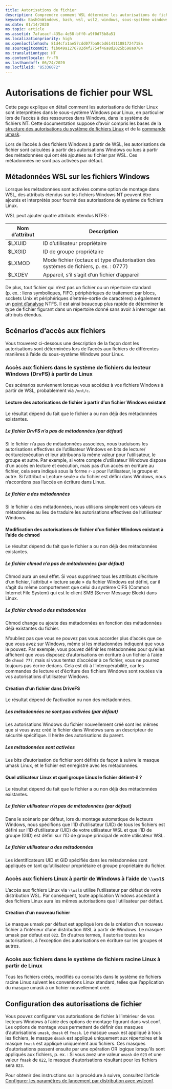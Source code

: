 ```yaml
---
title: Autorisations de fichier
description: Comprendre comment WSL détermine les autorisations de fichier dans Windows
keywords: BashOnWindows, bash, wsl, wsl2, windows, sous-système windows pour linux, sous-système windows, ubuntu, debian, suse, windows 10, fichier, autorisations
ms.date: 01/14/2020
ms.topic: article
ms.assetid: 7afaeacf-435a-4e58-bff0-a9f0d75b8a51
ms.localizationpriority: high
ms.openlocfilehash: 81d4cfa1ae57cdd077ba8cbd614111881724718a
ms.sourcegitcommit: f1b049a1276782d4f2754f46a8d2025b598a0784
ms.translationtype: HT
ms.contentlocale: fr-FR
ms.lasthandoff: 06/24/2020
ms.locfileid: "85336072"
---
```

# <a name="file-permissions-for-wsl"></a>Autorisations de fichier pour WSL

Cette page explique en détail comment les autorisations de fichier Linux sont interprétées dans le sous-système Windows pour Linux, en particulier lors de l’accès à des ressources dans Windows, dans le système de fichiers NT. Cette documentation suppose d’avoir compris les bases de la [structure des autorisations du système de fichiers Linux](https://wiki.archlinux.org/index.php/File_permissions_and_attributes) et de la [commande umask](https://en.wikipedia.org/wiki/Umask).

Lors de l’accès à des fichiers Windows à partir de WSL, les autorisations de fichier sont calculées à partir des autorisations Windows ou lues à partir des métadonnées qui ont été ajoutées au fichier par WSL. Ces métadonnées ne sont pas activées par défaut.

## <a name="wsl-metadata-on-windows-files"></a>Métadonnées WSL sur les fichiers Windows

Lorsque les métadonnées sont activées comme option de montage dans WSL, des attributs étendus sur les fichiers Windows NT peuvent être ajoutés et interprétés pour fournir des autorisations de système de fichiers Linux.

WSL peut ajouter quatre attributs étendus NTFS :

| Nom d’attribut | Description |
| --- | --- |
| $LXUID | ID d’utilisateur propriétaire |
| $LXGID | ID de groupe propriétaire |
| $LXMOD | Mode fichier (octaux et type d’autorisation des systèmes de fichiers, p. ex. : 0777) |
| $LXDEV | Appareil, s’il s’agit d’un fichier d’appareil |

De plus, tout fichier qui n’est pas un fichier ou un répertoire standard (p. ex. : liens symboliques, FIFO, périphériques de traitement par blocs, sockets Unix et périphériques d’entrée-sortie de caractères) a également un [point d’analyse](https://docs.microsoft.com/windows/win32/fileio/reparse-points) NTFS. Il est ainsi beaucoup plus rapide de déterminer le type de fichier figurant dans un répertoire donné sans avoir à interroger ses attributs étendus.

## <a name="file-access-scenarios"></a>Scénarios d’accès aux fichiers

Vous trouverez ci-dessous une description de la façon dont les autorisations sont déterminées lors de l’accès aux fichiers de différentes manières à l’aide du sous-système Windows pour Linux.

### <a name="accessing-files-in-the-windows-drive-file-system-drvfs-from-linux"></a>Accès aux fichiers dans le système de fichiers du lecteur Windows (DrvFS) à partir de Linux

Ces scénarios surviennent lorsque vous accédez à vos fichiers Windows à partir de WSL, probablement via `/mnt/c`.

#### <a name="reading-file-permissions-from-an-existing-windows-file"></a>Lecture des autorisations de fichier à partir d’un fichier Windows existant

Le résultat dépend du fait que le fichier a ou non déjà des métadonnées existantes.

##### <a name="drvfs-file-does-not-have-metadata-default"></a>Le fichier DrvFS n’a pas de métadonnées (par défaut)

Si le fichier n’a pas de métadonnées associées, nous traduisons les autorisations effectives de l’utilisateur Windows en bits de lecture/écriture/exécution et leur attribuons la même valeur pour l’utilisateur, le groupe et autre. Par exemple, si votre compte d’utilisateur Windows dispose d’un accès en lecture et exécution, mais pas d’un accès en écriture au fichier, cela sera indiqué sous la forme `r-x` pour l’utilisateur, le groupe et autre. Si l’attribut « Lecture seule » du fichier est défini dans Windows, nous n’accordons pas l’accès en écriture dans Linux.

##### <a name="the-file-has-metadata"></a>Le fichier a des métadonnées

Si le fichier a des métadonnées, nous utilisons simplement ces valeurs de métadonnées au lieu de traduire les autorisations effectives de l’utilisateur Windows.

#### <a name="changing-file-permissions-on-an-existing-windows-file-using-chmod"></a>Modification des autorisations de fichier d’un fichier Windows existant à l’aide de chmod

Le résultat dépend du fait que le fichier a ou non déjà des métadonnées existantes.

##### <a name="chmod-file-does-not-have-metadata-default"></a>Le fichier chmod n’a pas de métadonnées (par défaut)

Chmod aura un seul effet. Si vous supprimez tous les attributs d’écriture d’un fichier, l’attribut « lecture seule » du fichier Windows est défini, car il s’agit du même comportement que celui du système CIFS (Common Internet File System) qui est le client SMB (Server Message Block) dans Linux.

##### <a name="chmod-file-has-metadata"></a>Le fichier chmod a des métadonnées

Chmod change ou ajoute des métadonnées en fonction des métadonnées déjà existantes du fichier. 

N’oubliez pas que vous ne pouvez pas vous accorder plus d’accès que ce que vous avez sur Windows, même si les métadonnées indiquent que vous le pouvez. Par exemple, vous pouvez définir les métadonnées pour qu’elles affichent que vous disposez d’autorisations en écriture à un fichier à l’aide de `chmod 777`, mais si vous tentez d’accéder à ce fichier, vous ne pourrez toujours pas écrire dedans. Cela est dû à l’interopérabilité, car les commandes de lecture et d’écriture des fichiers Windows sont routées via vos autorisations d’utilisateur Windows.

#### <a name="creating-a-file-in-drivefs"></a>Création d’un fichier dans DriveFS

Le résultat dépend de l’activation ou non des métadonnées.

##### <a name="metadata-is-not-enabled-default"></a>Les métadonnées ne sont pas activées (par défaut)

Les autorisations Windows du fichier nouvellement créé sont les mêmes que si vous avez créé le fichier dans Windows sans un descripteur de sécurité spécifique. Il hérite des autorisations du parent.

##### <a name="metadata-is-enabled"></a>Les métadonnées sont activées

Les bits d’autorisation de fichier sont définis de façon à suivre le masque umask Linux, et le fichier est enregistré avec les métadonnées.

#### <a name="which-linux-user-and-linux-group-owns-the-file"></a>Quel utilisateur Linux et quel groupe Linux le fichier détient-il ? 

Le résultat dépend du fait que le fichier a ou non déjà des métadonnées existantes.

##### <a name="user-file-does-not-have-metadata-default"></a>Le fichier utilisateur n’a pas de métadonnées (par défaut)

Dans le scénario par défaut, lors du montage automatique de lecteurs Windows, nous spécifions que l’ID d’utilisateur (UID) de tous les fichiers est défini sur l’ID d’utilisateur (UID) de votre utilisateur WSL et que l’ID de groupe (GID) est défini sur l’ID de groupe principal de votre utilisateur WSL.

##### <a name="user-file-has-metadata"></a>Le fichier utilisateur a des métadonnées

Les identificateurs UID et GID spécifiés dans les métadonnées sont appliqués en tant qu’utilisateur propriétaire et groupe propriétaire du fichier.

### <a name="accessing-linux-files-from-windows-using-wsl"></a>Accès aux fichiers Linux à partir de Windows à l’aide de `\\wsl$`

L’accès aux fichiers Linux via `\\wsl$` utilise l’utilisateur par défaut de votre distribution WSL. Par conséquent, toute application Windows accédant à des fichiers Linux aura les mêmes autorisations que l’utilisateur par défaut.

#### <a name="creating-a-new-file"></a>Création d’un nouveau fichier

Le masque umask par défaut est appliqué lors de la création d’un nouveau fichier à l’intérieur d’une distribution WSL à partir de Windows. Le masque umask par défaut est `022`. En d’autres termes, il autorise toutes les autorisations, à l’exception des autorisations en écriture sur les groupes et autres. 

### <a name="accessing-files-in-the-linux-root-file-system-from-linux"></a>Accès aux fichiers dans le système de fichiers racine Linux à partir de Linux

Tous les fichiers créés, modifiés ou consultés dans le système de fichiers racine Linux suivent les conventions Linux standard, telles que l’application du masque umask à un fichier nouvellement créé.

## <a name="configuring-file-permissions"></a>Configuration des autorisations de fichier

Vous pouvez configurer vos autorisations de fichier à l’intérieur de vos lecteurs Windows à l’aide des options de montage figurant dans wsl.conf. Les options de montage vous permettent de définir des masques d’autorisations `umask`, `dmask` et `fmask`. Le masque `umask` est appliqué à tous les fichiers, le masque `dmask` est appliqué uniquement aux répertoires et le masque `fmask` est appliqué uniquement aux fichiers. Ces masques d’autorisations passent ensuite par une opération OR logique lorsqu’ils sont appliqués aux fichiers, p. ex. : Si vous avez une valeur `umask` de `023` et une valeur `fmask` de `022`, le masque d’autorisations résultant pour les fichiers sera `023`.

Pour obtenir des instructions sur la procédure à suivre, consultez l’article [Configurer les paramètres de lancement par distribution avec wslconf](./wsl-config.md#configure-per-distro-launch-settings-with-wslconf).
